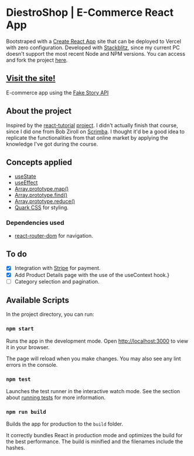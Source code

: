 # DiestroShop | E-Commerce React App

Bootstraped with a [Create React App](https://github.com/facebook/create-react-app) site that can be deployed to Vercel with zero configuration.
Developed with [Stackblitz](https://stackblitz.com/), since my current PC doesn't support the most recent Node and NPM versions. You can access and fork the project [here](https://stackblitz.com/edit/react-5r6vbu).

## [Visit the site!](https://diestroshop-e-commerce-k7nvbe1ft-diestrocorleone.vercel.app/)

E-commerce app using the [Fake Story API](https://fakestoreapi.com/)

## About the project

Inspired by the [react-tutorial](https://react-tutorial.app/) [project](https://superm.react-tutorial.app/). I didn't actually finish that course, since I did one from Bob Ziroll on [Scrimba](https://scrimba.com/learn/learnreact). I thought it'd be a good idea to replicate the functionalities from that online market by applying the knowledge I've got during the course.

## Concepts applied

* [useState](https://es.reactjs.org/docs/hooks-state.html)
* [useEffect](https://es.reactjs.org/docs/hooks-effect.html)
* [Array.prototype.map()](https://developer.mozilla.org/en-US/docs/Web/JavaScript/Reference/Global_Objects/Array/map)
* [Array.prototype.find()](https://developer.mozilla.org/es/docs/Web/JavaScript/Reference/Global_Objects/Array/find)
* [Array.prototype.reduce()](https://developer.mozilla.org/es/docs/Web/JavaScript/Reference/Global_Objects/Array/Reduce)
* [Quark CSS](https://github.com/DiestroCorleone/quark-css) for styling.

### Dependencies used

* [react-router-dom](https://reactrouter.com/) for navigation.

## To do

- [x] Integration with [Stripe](https://stripe.com/es-us) for payment.
- [x] Add Product Details page with the use of the useContext hook.}
- [ ] Category selection and pagination.

## Available Scripts

In the project directory, you can run:

### `npm start`

Runs the app in the development mode. Open [http://localhost:3000](http://localhost:3000) to view it in your browser.

The page will reload when you make changes. You may also see any lint errors in the console.

### `npm test`

Launches the test runner in the interactive watch mode. See the section about [running tests](https://facebook.github.io/create-react-app/docs/running-tests) for more information.

### `npm run build`

Builds the app for production to the `build` folder.

It correctly bundles React in production mode and optimizes the build for the best performance. The build is minified and the filenames include the hashes.
